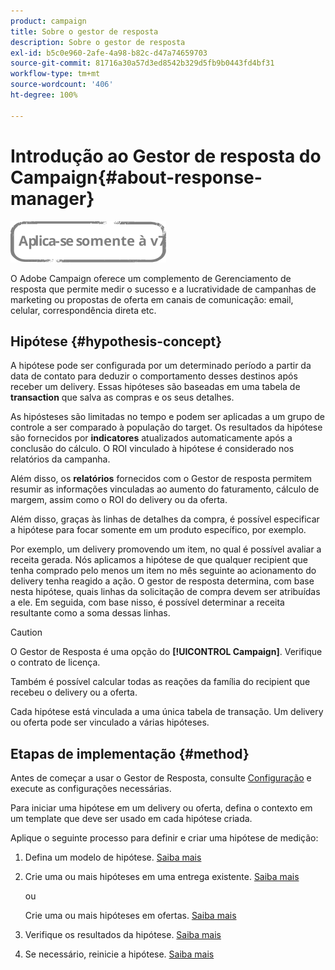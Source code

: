 ```yaml
---
product: campaign
title: Sobre o gestor de resposta
description: Sobre o gestor de resposta
exl-id: b5c0e960-2afe-4a98-b82c-d47a74659703
source-git-commit: 81716a30a57d3ed8542b329d5fb9b0443fd4bf31
workflow-type: tm+mt
source-wordcount: '406'
ht-degree: 100%

---
```


# Introdução ao Gestor de resposta do Campaign{#about-response-manager}

![](../../assets/v7-only.svg)

O Adobe Campaign oferece um complemento de Gerenciamento de resposta que permite medir o sucesso e a lucratividade de campanhas de marketing ou propostas de oferta em canais de comunicação: email, celular, correspondência direta etc.

## Hipótese {#hypothesis-concept}

A hipótese pode ser configurada por um determinado período a partir da data de contato para deduzir o comportamento desses destinos após receber um delivery. Essas hipóteses são baseadas em uma tabela de **transaction** que salva as compras e os seus detalhes.

As hipósteses são limitadas no tempo e podem ser aplicadas a um grupo de controle a ser comparado à população do target. Os resultados da hipótese são fornecidos por **indicatores** atualizados automaticamente após a conclusão do cálculo. O ROI vinculado à hipótese é considerado nos relatórios da campanha.

Além disso, os **relatórios** fornecidos com o Gestor de resposta permitem resumir as informações vinculadas ao aumento do faturamento, cálculo de margem, assim como o ROI do delivery ou da oferta.

Além disso, graças às linhas de detalhes da compra, é possível especificar a hipótese para focar somente em um produto específico, por exemplo.

Por exemplo, um delivery promovendo um item, no qual é possível avaliar a receita gerada. Nós aplicamos a hipótese de que qualquer recipient que tenha comprado pelo menos um item no mês seguinte ao acionamento do delivery tenha reagido a ação. O gestor de resposta determina, com base nesta hipótese, quais linhas da solicitação de compra devem ser atribuídas a ele. Em seguida, com base nisso, é possível determinar a receita resultante como a soma dessas linhas.

>[!CAUTION]
>
>O Gestor de Resposta é uma opção do **[!UICONTROL Campaign]**. Verifique o contrato de licença.

Também é possível calcular todas as reações da família do recipient que recebeu o delivery ou a oferta.

Cada hipótese está vinculada a uma única tabela de transação. Um delivery ou oferta pode ser vinculado a várias hipóteses.

## Etapas de implementação {#method}

Antes de começar a usar o Gestor de Resposta, consulte [Configuração](configuration.md) e execute as configurações necessárias.

Para iniciar uma hipótese em um delivery ou oferta, defina o contexto em um template que deve ser usado em cada hipótese criada.

Aplique o seguinte processo para definir e criar uma hipótese de medição:

1. Defina um modelo de hipótese. [Saiba mais](hypothesis-templates.md#creating-a-hypothesis-model)
1. Crie uma ou mais hipóteses em uma entrega existente. [Saiba mais](creating-hypotheses.md#referencing-a-hypothesis-in-a-campaign-delivery)

   ou

   Crie uma ou mais hipóteses em ofertas. [Saiba mais](creating-hypotheses.md#creating-a-hypothesis-on-an-offer)

1. Verifique os resultados da hipótese. [Saiba mais](hypothesis-tracking.md)
1. Se necessário, reinicie a hipótese. [Saiba mais](creating-hypotheses.md#creating-a-hypothesis-on-the-fly-on-a-delivery)
